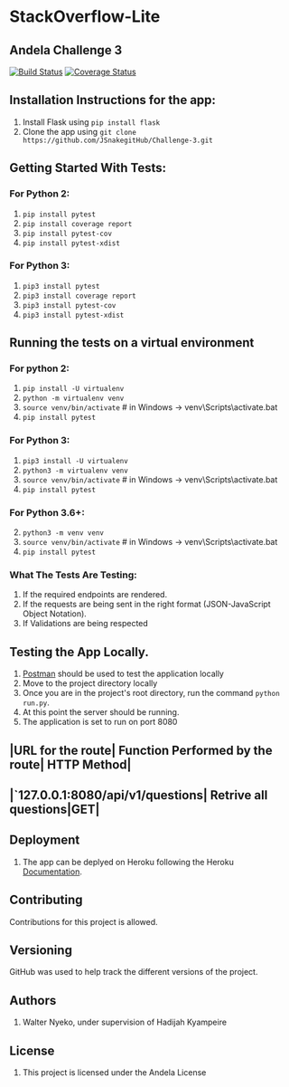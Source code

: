 # StackOverflow-Lite
## Andela Challenge 3
[![Build Status](https://travis-ci.org/JSnakegitHub/Challenge-3.svg?branch=develop)](https://travis-ci.org/JSnakegitHub/Challenge-3)
[![Coverage Status](https://coveralls.io/repos/github/JSnakegitHub/Challenge-3/badge.svg?branch=develop)](https://coveralls.io/github/JSnakegitHub/Challenge-3?branch=develop)

## Installation Instructions for the app:
1. Install Flask using `pip install flask`
2. Clone the app using `git clone https://github.com/JSnakegitHub/Challenge-3.git`

## Getting Started With Tests:
### For Python 2:
1. `pip install pytest`
2. `pip install coverage report`
3. `pip install pytest-cov`
4. `pip install pytest-xdist`
### For Python 3:
1. `pip3 install pytest`
2. `pip3 install coverage report`
3. `pip3 install pytest-cov`
4. `pip3 install pytest-xdist`
## Running the tests on a virtual environment
### For python 2:
1. `pip install -U virtualenv`
2. `python -m virtualenv venv`
3. `source venv/bin/activate` # in Windows -> venv\Scripts\activate.bat
4. `pip install pytest`
### For Python 3:
1. `pip3 install -U virtualenv`
2. `python3 -m virtualenv venv`
3. `source venv/bin/activate` # in Windows -> venv\Scripts\activate.bat
4. `pip install pytest`
### For Python 3.6+:
2. `python3 -m venv venv`
3. `source venv/bin/activate` # in Windows -> venv\Scripts\activate.bat
4. `pip install pytest`
### What The Tests Are Testing:
1. If the required endpoints are rendered.
2. If the requests are being sent in the right format (JSON-JavaScript Object Notation).
3. If Validations are being respected

## Testing the App Locally.
1. [Postman](https://www.getpostman.com/) should be used to test the application locally
2. Move to the project directory locally
3. Once you are in the project's root directory, run the command `python run.py`.
4. At this point the server should be running.
5. The application is set to run on port 8080 

|URL for the route| Function Performed by the route| HTTP Method|
-----------------------------------------------------------------
|`127.0.0.1:8080/api/v1/questions| Retrive all questions|GET|
-------------------------------------------------------------

## Deployment
1. The app can be deplyed on Heroku following the Heroku [Documentation](https://devcenter.heroku.com/categories/reference).

## Contributing
Contributions for this project is allowed.
## Versioning
GitHub was used to help track the different versions of the project. 

## Authors
1. Walter Nyeko, under supervision of Hadijah Kyampeire
## License
1. This project is licensed under the Andela License

